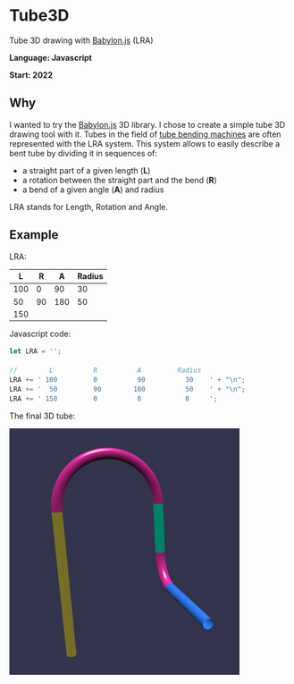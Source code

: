 # Tube3D
Tube 3D drawing with [Babylon.js](https://www.babylonjs.com/) (LRA)

**Language: Javascript**

**Start: 2022**

## Why
I wanted to try the [Babylon.js](https://www.babylonjs.com/) 3D library. I chose to create a simple tube 3D drawing tool with it. Tubes in the field of [tube bending machines](https://en.wikipedia.org/wiki/Tube_bending) are often represented with the LRA system. This system allows to easily describe a bent tube by dividing it in sequences of:

- a straight part of a given length (**L**)
- a rotation between the straight part and the bend (**R**)
- a bend of a given angle (**A**) and radius

LRA stands for Length, Rotation and Angle. 

## Example

LRA:

  L  |  R  |  A  | Radius
-----|-----|-----|--------
 100 |  0  |  90 |  30
 50  | 90  | 180 |  50
 150 |     |     |

Javascript code:

```javascript
let LRA = '';

//        L          R          A         Radius
LRA += ' 100         0          90          30    ' + "\n";
LRA += '  50         90        180          50    ' + "\n";
LRA += ' 150         0          0           0     ';
```

The final 3D tube:

![Example](/images/example.jpg)
